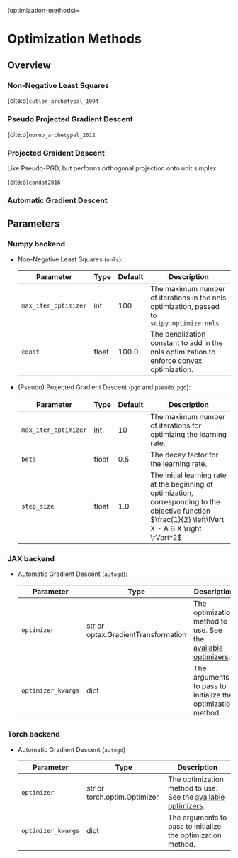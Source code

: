 (optimization-methods)=

# Optimization Methods

## Overview

### Non-Negative Least Squares

{cite:p}`cutler_archetypal_1994`

### Pseudo Projected Gradient Descent

{cite:p}`morup_archetypal_2012`

### Projected Graident Descent

Like Pseudo-PGD, but performs orthogonal projection onto unit simplex

{cite:p}`condat2016`

### Automatic Gradient Descent



## Parameters

### Numpy backend

* Non-Negative Least Squares (`nnls`):

    | Parameter            | Type   |  Default   | Description                                                                               |
    |----------------------|--------|------------|-------------------------------------------------------------------------------------------|
    | `max_iter_optimizer` | int    |    100     | The maximum number of iterations in the nnls optimization, passed to `scipy.optimize.nnls`|
    | `const`              | float  |   100.0    | The penalization constant to add in the nnls optimization to enforce convex optimization. |

* (Pseudo) Projected Gradient Descent (`pgd` and `pseudo_pgd`):

    | Parameter            | Type  |  Default   | Description                                                        |
    |----------------------|-------|------------|--------------------------------------------------------------------|
    | `max_iter_optimizer` | int   |     10     | The maximum number of iterations for optimizing the learning rate. |
    | `beta`               | float |    0.5     | The decay factor for the learning rate.                            |
    | `step_size`          | float |    1.0     | The initial learning rate at the beginning of optimization, corresponding to the objective function $\frac{1}{2} \left\lVert X - A B X \right \rVert^2$                  |

### JAX backend

* Automatic Gradient Descent (`autogd`):

    | Parameter          | Type                                | Description                                                                                                                 |
    |--------------------|-------------------------------------|-----------------------------------------------------------------------------------------------------------------------------|
    | `optimizer`        | str or optax.GradientTransformation | The optimization method to use. See the [available optimizers](https://optax.readthedocs.io/en/latest/api/optimizers.html). |
    | `optimizer_kwargs` | dict                                | The arguments to pass to initialize the optimization method.                                                                |


### Torch backend

* Automatic Gradient Descent (`autogd`)

    | Parameter          | Type                                | Description                                                                                                            |
    |--------------------|-------------------------------------|------------------------------------------------------------------------------------------------------------------------|
    | `optimizer`        | str or torch.optim.Optimizer        | The optimization method to use. See the [available optimizers](https://pytorch.org/docs/stable/optim.html#Algorithms). |
    | `optimizer_kwargs` | dict                                | The arguments to pass to initialize the optimization method.                                                           |
